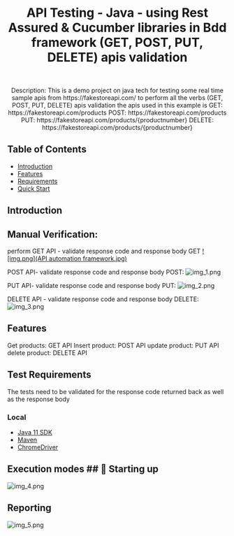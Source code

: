 <h1 align="center"> API Testing - Java - using Rest Assured & Cucumber libraries in Bdd framework (GET, POST, PUT, DELETE) apis validation  </h1> <br>

<p align="center">
  Description: This is a demo project on java tech for testing some real time sample apis from https://fakestoreapi.com/ to perform all the verbs (GET, POST, PUT, DELETE) apis validation
 the apis used in this example is 
 GET: https://fakestoreapi.com/products
POST: https://fakestoreapi.com/products
PUT: https://fakestoreapi.com/products/{productnumber}
DELETE: https://fakestoreapi.com/products/{productnumber}
</p>


## Table of Contents

- [Introduction](#introduction)
- [Features](#features)
- [Requirements](#requirements)
- [Quick Start](#quick-start)


## Introduction

## Manual Verification:

perform GET API - validate response code and response body
GET
[![img.png](API automation framework.jpg)](https://github.com/Lahiru66/RestAssured-API-Automation-Framework/blob/main/API%20automation%20framework.jpg)


POST API- validate response code and response body
POST:
![img_1.png](img_1.png)

PUT API- validate response code and response body
PUT:
![img_2.png](img_2.png)

DELETE API - validate response code and response body
DELETE:
![img_3.png](img_3.png)


## Features
Get products: GET API
Insert product: POST API
update product: PUT API
delete product: DELETE API


## Test Requirements
The tests need to be validated for the response code returned back as well as the response body


### Local
* [Java 11 SDK](https://www.oracle.com/au/java/technologies/javase/jdk11-archive-downloads.html)
* [Maven](https://maven.apache.org/download.cgi)
* [ChromeDriver](https://chromedriver.chromium.org/downloads)



## Execution modes ## 🤖 Starting up

![img_4.png](img_4.png)

## Reporting

![img_5.png](img_5.png)
